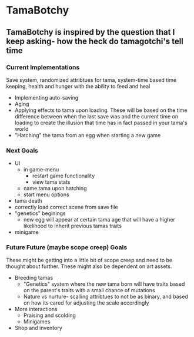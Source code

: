 # TamaBotchy
## TamaBotchy is inspired by the question that I keep asking- how the heck do tamagotchi's tell time
### Current Implementations
 Save system, randomized attribtues for tama, system-time based time keeping, health and hunger with the ability to feed and heal
  - Implementing auto-saving
  - Aging
   - Applying effects to tama upon loading. These will be based on the time difference between when the last save was and the current time on loading to create the illusion that time has in fact passed in your tama's world
  - "Hatching" the tama from an egg when starting a new game
 
### Next Goals
  - UI
    - in game-menu
      - restart game functionality
      - view tama stats
    - name tama upon hatching
    - start menu options
 - tama death
 - correctly load correct scene from save file
 - "genetics" beginings
   - new egg will appear at certain tama age that will have a higher likelihood to inherit previous tamas traits
 - minigame
  
 ### Future Future (maybe scope creep) Goals
  These might be getting into a little bit of scope creep and need to be thought about further. These might also be dependent on art assets. 
   - Breeding tamas
     - "Genetics" system where the new tama born will have traits based on the parent's traits with a small chance of mutations
     - Nature vs nurture- scalling attribtues to not be as binary, and based on how its cared for adjusting the scale accordingly
   - More interactions
     - Praising and scolding
     - Minigames
   - Shop and inventory
